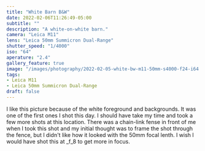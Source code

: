 ```yaml
---
title: "White Barn B&W"
date: 2022-02-06T11:26:49-05:00
subtitle: ""
description: "A white-on-white barn."
camera: "Leica M11"
lens: "Leica 50mm Summicron Dual-Range"
shutter_speed: "1/4000"
iso: "64"
aperature: "2.4"
gallery_feature: true
image: "/images/photography/2022-02-05-white-bw-m11-50mm-s4000-f24-i64.JPG"
tags:
- Leica M11
- Leica 50mm Summicron Dual-Range
draft: false
---
```


I like this picture because of the white foreground and backgrounds. It was one
of the first ones I shot this day. I should have take my time and took a few more
shots at this location. There was a chain-link fense in front of me when I took
this shot and my initial thought was to frame the shot through the fence, but
I didn't like how it looked with the 50mm focal lenth. I wish I would have
shot this at _f_8 to get more in focus.
